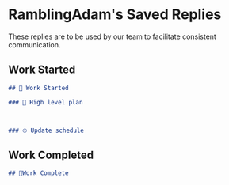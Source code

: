 # RamblingAdam's Saved Replies

These replies are to be used by our team to facilitate consistent communication.

## Work Started

```markdown
## 🚀 Work Started

### 📝 High level plan



### ⏲ Update schedule


```

## Work Completed

```markdown
## 🎉Work Complete


```
